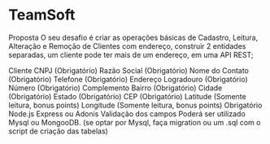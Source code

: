 # TeamSoft
Proposta
O seu desafio é criar as operações básicas de Cadastro, Leitura, Alteração e Remoção de Clientes com endereço, construir 2 entidades separadas, um cliente pode ter mais de um endereço, em uma API REST;

Cliente
CNPJ (Obrigatório)
Razão Social (Obrigatório)
Nome do Contato (Obrigatório)
Telefone (Obrigatório)
Endereço
Logradouro (Obrigatório)
Número (Obrigatório)
Complemento
Bairro (Obrigatório)
Cidade (Obrigatório)
Estado (Obrigatório)
CEP (Obrigatório)
Latitude (Somente leitura, bonus points)
Longitude (Somente leitura, bonus points)
Obrigatório
Node.js
Express ou Adonis
Validação dos campos
Poderá ser utilizado Mysql ou MongooDB. (se optar por Mysql, faça migration ou um .sql com o script de criação das tabelas)


